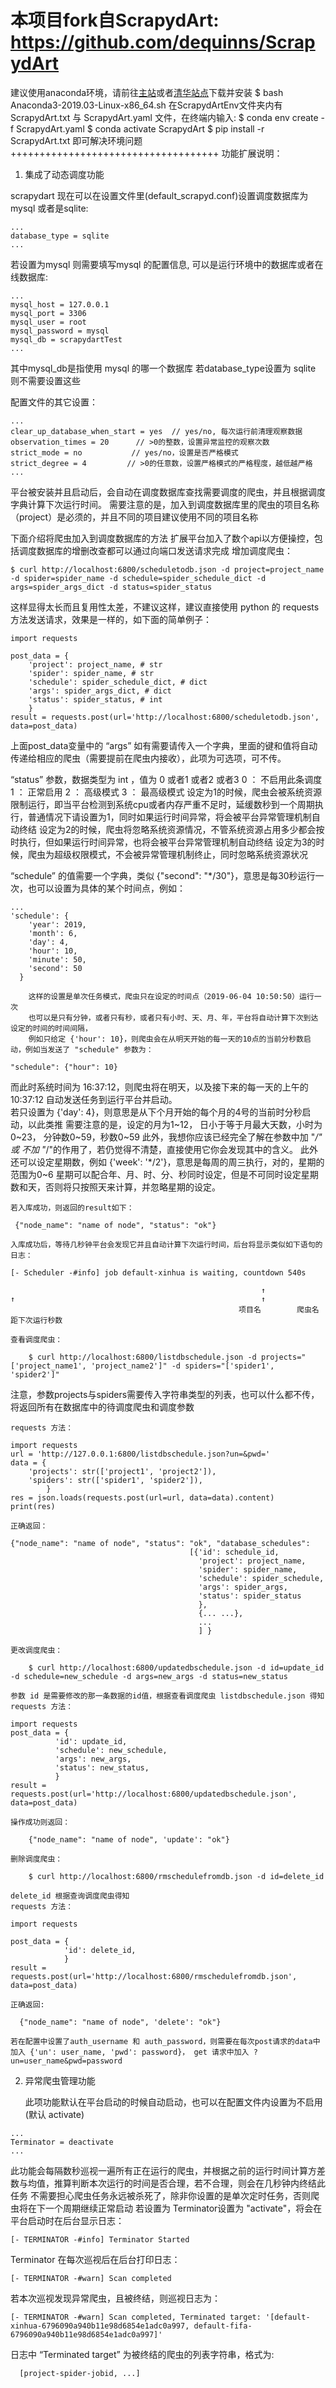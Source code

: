 本项目fork自ScrapydArt: https://github.com/dequinns/ScrapydArt
==========================================================================================================================
建议使用anaconda环境，请前往[主站](https://www.anaconda.com/distribution/#download-section)或者[清华站点](https://mirrors.tuna.tsinghua.edu.cn/anaconda/archive/?C=M&O=D)下载并安装
$ bash Anaconda3-2019.03-Linux-x86_64.sh
在ScrapydArtEnv文件夹内有 ScrapydArt.txt 与 ScrapydArt.yaml 文件，在终端内输入:
$ conda env create -f ScrapydArt.yaml
$ conda activate ScrapydArt
$ pip install -r ScrapydArt.txt
即可解决环境问题
++++++++++++++++++++++++++++++++++++
功能扩展说明：
1. 集成了动态调度功能

scrapydart 现在可以在设置文件里(default_scrapyd.conf)设置调度数据库为mysql 或者是sqlite:
```
...
database_type = sqlite
...
```
若设置为mysql 则需要填写mysql 的配置信息, 可以是运行环境中的数据库或者在线数据库:
```
...
mysql_host = 127.0.0.1
mysql_port = 3306
mysql_user = root
mysql_password = mysql
mysql_db = scrapydartTest
...
```
其中mysql_db是指使用 mysql 的哪一个数据库
若database_type设置为 sqlite 则不需要设置这些

配置文件的其它设置：
```
...
clear_up_database_when_start = yes  // yes/no, 每次运行前清理观察数据
observation_times = 20      // >0的整数，设置异常监控的观察次数
strict_mode = no           // yes/no，设置是否严格模式
strict_degree = 4         // >0的任意数，设置严格模式的严格程度，越低越严格
...
```


平台被安装并且启动后，会自动在调度数据库查找需要调度的爬虫，并且根据调度字典计算下次运行时间。
需要注意的是，加入到调度数据库里的爬虫的项目名称（project）是必须的，并且不同的项目建议使用不同的项目名称

下面介绍将爬虫加入到调度数据库的方法
扩展平台加入了数个api以方便操控，包括调度数据库的增删改查都可以通过向端口发送请求完成
增加调度爬虫：
```
$ curl http://localhost:6800/scheduletodb.json -d project=project_name -d spider=spider_name -d schedule=spider_schedule_dict -d args=spider_args_dict -d status=spider_status
```

这样显得太长而且复用性太差，不建议这样，建议直接使用 python 的 requests 方法发送请求，效果是一样的，如下面的简单例子：
```
import requests

post_data = {
    'project': project_name, # str
    'spider': spider_name, # str
    'schedule': spider_schedule_dict, # dict
    'args': spider_args_dict, # dict
    'status': spider_status, # int
    }
result = requests.post(url='http://localhost:6800/scheduletodb.json', data=post_data)
```

上面post_data变量中的 “args” 如有需要请传入一个字典，里面的键和值将自动传递给相应的爬虫（需要提前在爬虫内接收），此项为可选项，可不传。

“status” 参数，数据类型为 int ，值为 0 或者1 或者2 或者3
0 ： 不启用此条调度
1 ： 正常启用
2 ： 高级模式
3 ： 最高级模式
设定为1的时候，爬虫会被系统资源限制运行，即当平台检测到系统cpu或者内存严重不足时，延缓数秒到一个周期执行，普通情况下请设置为1，同时如果运行时间异常，将会被平台异常管理机制自动终结
设定为2的时候，爬虫将忽略系统资源情况，不管系统资源占用多少都会按时执行，但如果运行时间异常，也将会被平台异常管理机制自动终结
设定为3的时候，爬虫为超级权限模式，不会被异常管理机制终止，同时忽略系统资源状况

“schedule” 的值需要一个字典，类似 {"second": "*/30"}，意思是每30秒运行一次，也可以设置为具体的某个时间点，例如：
```
...
'schedule': {
    'year': 2019,
    'month': 6,
    'day': 4,
    'hour': 10,
    'minute': 50,
    'second': 50
  }
```

        这样的设置是单次任务模式，爬虫只在设定的时间点（2019-06-04 10:50:50）运行一次
        也可以是只有分钟，或者只有秒，或者只有小时、天、月、年，平台将自动计算下次到达设定的时间的时间间隔，
        例如只给定 {'hour': 10}，则爬虫会在从明天开始的每一天的10点的当前分秒数启动，例如当发送了 "schedule" 参数为： 
```
"schedule": {"hour": 10}
```
而此时系统时间为 16:37:12，则爬虫将在明天，以及接下来的每一天的上午的 10:37:12 自动发送任务到运行平台并启动。        
若只设置为 {'day': 4}，则意思是从下个月开始的每个月的4号的当前时分秒启动，以此类推
        需要注意的是，设定的月为1~12， 日小于等于月最大天数，小时为0~23， 分钟数0~59，秒数0~59
此外，我想你应该已经完全了解在参数中加 "*/" 或 不加 "*/"的作用了，若仍觉得不清楚，直接使用它你会发现其中的含义。
        此外还可以设定星期数，例如 {'week': '*/2'}，意思是每周的周三执行，对的，星期的范围为0~6
        星期可以配合年、月、时、分、秒同时设定，但是不可同时设定星期数和天，否则将只按照天来计算，并忽略星期的设定。

    若入库成功，则返回的result如下：
```
 {"node_name": "name of node", "status": "ok"}
```
    入库成功后，等待几秒钟平台会发现它并且自动计算下次运行时间，后台将显示类似如下语句的日志：
```
[- Scheduler -#info] job default-xinhua is waiting, countdown 540s
```
                                                            ↑               ↑                                                       ↑
                                                       项目名        爬虫名                                      距下次运行秒数

    查看调度爬虫：
```
    $ curl http://localhost:6800/listdbschedule.json -d projects="['project_name1', 'project_name2']" -d spiders="['spider1', 'spider2']"
```

注意，参数projects与spiders需要传入字符串类型的列表，也可以什么都不传，将返回所有在数据库中的待调度爬虫和调度参数

    requests 方法：
```
import requests
url = 'http://127.0.0.1:6800/listdbschedule.json?un=&pwd='
data = {
    'projects': str(['project1', 'project2']),
    'spiders': str(['spider1', 'spider2']),
        }
res = json.loads(requests.post(url=url, data=data).content)
print(res)
```

    正确返回：
```
{"node_name": "name of node", "status": "ok", "database_schedules": 
                                        [{'id': schedule_id,
                                          'project': project_name,
                                          'spider': spider_name,
                                          'schedule': spider_schedule,
                                          'args': spider_args,
                                          'status': spider_status
                                          },
                                          {... ...},
                                          ...
                                          ] }
```
    更改调度爬虫：
```
    $ curl http://localhost:6800/updatedbschedule.json -d id=update_id -d schedule=new_schedule -d args=new_args -d status=new_status
```

    参数 id 是需要修改的那一条数据的id值，根据查看调度爬虫 listdbschedule.json 得知
    requests 方法：
```
import requests
post_data = {
          'id': update_id,
          'schedule': new_schedule,
          'args': new_args,
          'status': new_status,
          }
result = requests.post(url='http://localhost:6800/updatedbschedule.json', data=post_data)
```

    操作成功则返回：
```
    {"node_name": "name of node", 'update': "ok"}
```

    删除调度爬虫：
```
    $ curl http://localhost:6800/rmschedulefromdb.json -d id=delete_id
```
    delete_id 根据查询调度爬虫得知
    requests 方法：
```
import requests

post_data = {
            'id': delete_id,
            }
result = requests.post(url='http://localhost:6800/rmschedulefromdb.json', data=post_data)
```

    正确返回:
```
  {"node_name": "name of node", 'delete': "ok"}
```

    若在配置中设置了auth_username 和 auth_password，则需要在每次post请求的data中加入 {'un': user_name, 'pwd': password}， get 请求中加入 ?un=user_name&pwd=password

2. 异常爬虫管理功能

    此项功能默认在平台启动的时候自动启动，也可以在配置文件内设置为不启用 (默认 activate)
```
...
Terminator = deactivate
...
```
此功能会每隔数秒巡视一遍所有正在运行的爬虫，并根据之前的运行时间计算方差数与均值，推算判断本次运行的时间是否合理，若不合理，则会在几秒钟内终结此任务
不需要担心爬虫任务永远被杀死了，除非你设置的是单次定时任务，否则爬虫将在下一个周期继续正常启动
若设置为 Terminator设置为 "activate"，将会在平台启动时在后台显示日志：
```
[- TERMINATOR -#info] Terminator Started
```
Terminator 在每次巡视后在后台打印日志：
```
[- TERMINATOR -#warn] Scan completed
```
若本次巡视发现异常爬虫，且被终结，则巡视日志为：
```
[- TERMINATOR -#warn] Scan completed, Terminated target: '[default-xinhua-6796090a940b11e98d6854e1adc0a997, default-fifa-6796090a940b11e98d6854e1adc0a997]'
```
日志中 “Terminated target” 为被终结的爬虫的列表字符串，格式为:
```
  [project-spider-jobid, ...]
```

